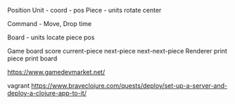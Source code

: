 Position
Unit - coord - pos
Piece - units
 rotate
 center

Command - Move, Drop
time

Board - units
 locate piece pos


Game board score current-piece next-piece next-next-piece
Renderer
 print piece
 print board


https://www.gamedevmarket.net/



vagrant
https://www.braveclojure.com/quests/deploy/set-up-a-server-and-deploy-a-clojure-app-to-it/
